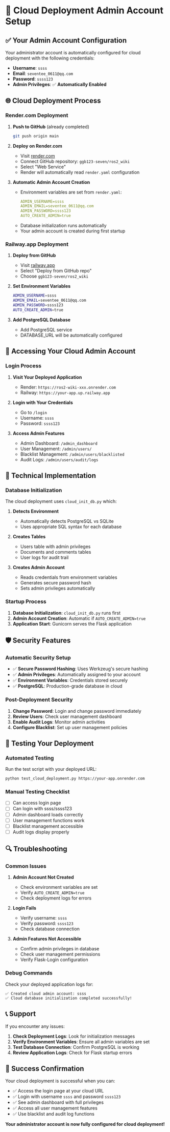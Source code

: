 # 🚀 Cloud Deployment Admin Account Setup

## ✅ Your Admin Account Configuration

Your administrator account is automatically configured for cloud deployment with the following credentials:

- **Username**: `ssss`
- **Email**: `seventee_0611@qq.com`
- **Password**: `ssss123`
- **Admin Privileges**: ✅ **Automatically Enabled**

## 🌐 Cloud Deployment Process

### Render.com Deployment

1. **Push to GitHub** (already completed)
   ```bash
   git push origin main
   ```

2. **Deploy on Render.com**
   - Visit [render.com](https://render.com)
   - Connect GitHub repository: `ggb123-seven/ros2_wiki`
   - Select "Web Service"
   - Render will automatically read `render.yaml` configuration

3. **Automatic Admin Account Creation**
   - Environment variables are set from `render.yaml`:
     ```yaml
     ADMIN_USERNAME=ssss
     ADMIN_EMAIL=seventee_0611@qq.com
     ADMIN_PASSWORD=ssss123
     AUTO_CREATE_ADMIN=true
     ```
   - Database initialization runs automatically
   - Your admin account is created during first startup

### Railway.app Deployment

1. **Deploy from GitHub**
   - Visit [railway.app](https://railway.app)
   - Select "Deploy from GitHub repo"
   - Choose `ggb123-seven/ros2_wiki`

2. **Set Environment Variables**
   ```bash
   ADMIN_USERNAME=ssss
   ADMIN_EMAIL=seventee_0611@qq.com
   ADMIN_PASSWORD=ssss123
   AUTO_CREATE_ADMIN=true
   ```

3. **Add PostgreSQL Database**
   - Add PostgreSQL service
   - DATABASE_URL will be automatically configured

## 🎯 Accessing Your Cloud Admin Account

### Login Process

1. **Visit Your Deployed Application**
   - Render: `https://ros2-wiki-xxx.onrender.com`
   - Railway: `https://your-app.up.railway.app`

2. **Login with Your Credentials**
   - Go to `/login`
   - Username: `ssss`
   - Password: `ssss123`

3. **Access Admin Features**
   - Admin Dashboard: `/admin_dashboard`
   - User Management: `/admin/users/`
   - Blacklist Management: `/admin/users/blacklisted`
   - Audit Logs: `/admin/users/audit/logs`

## 🔧 Technical Implementation

### Database Initialization

The cloud deployment uses `cloud_init_db.py` which:

1. **Detects Environment**
   - Automatically detects PostgreSQL vs SQLite
   - Uses appropriate SQL syntax for each database

2. **Creates Tables**
   - Users table with admin privileges
   - Documents and comments tables
   - User logs for audit trail

3. **Creates Admin Account**
   - Reads credentials from environment variables
   - Generates secure password hash
   - Sets admin privileges automatically

### Startup Process

1. **Database Initialization**: `cloud_init_db.py` runs first
2. **Admin Account Creation**: Automatic if `AUTO_CREATE_ADMIN=true`
3. **Application Start**: Gunicorn serves the Flask application

## 🛡️ Security Features

### Automatic Security Setup

- ✅ **Secure Password Hashing**: Uses Werkzeug's secure hashing
- ✅ **Admin Privileges**: Automatically assigned to your account
- ✅ **Environment Variables**: Credentials stored securely
- ✅ **PostgreSQL**: Production-grade database in cloud

### Post-Deployment Security

1. **Change Password**: Login and change password immediately
2. **Review Users**: Check user management dashboard
3. **Enable Audit Logs**: Monitor admin activities
4. **Configure Blacklist**: Set up user management policies

## 🧪 Testing Your Deployment

### Automated Testing

Run the test script with your deployed URL:

```bash
python test_cloud_deployment.py https://your-app.onrender.com
```

### Manual Testing Checklist

- [ ] Can access login page
- [ ] Can login with ssss/ssss123
- [ ] Admin dashboard loads correctly
- [ ] User management functions work
- [ ] Blacklist management accessible
- [ ] Audit logs display properly

## 🔍 Troubleshooting

### Common Issues

1. **Admin Account Not Created**
   - Check environment variables are set
   - Verify `AUTO_CREATE_ADMIN=true`
   - Check deployment logs for errors

2. **Login Fails**
   - Verify username: `ssss`
   - Verify password: `ssss123`
   - Check database connection

3. **Admin Features Not Accessible**
   - Confirm admin privileges in database
   - Check user management permissions
   - Verify Flask-Login configuration

### Debug Commands

Check your deployed application logs for:

```
✅ Created cloud admin account: ssss
✅ Cloud database initialization completed successfully!
```

## 📞 Support

If you encounter any issues:

1. **Check Deployment Logs**: Look for initialization messages
2. **Verify Environment Variables**: Ensure all admin variables are set
3. **Test Database Connection**: Confirm PostgreSQL is working
4. **Review Application Logs**: Check for Flask startup errors

## 🎉 Success Confirmation

Your cloud deployment is successful when you can:

- ✅ Access the login page at your cloud URL
- ✅ Login with username `ssss` and password `ssss123`
- ✅ See admin dashboard with full privileges
- ✅ Access all user management features
- ✅ Use blacklist and audit log functions

**Your administrator account is now fully configured for cloud deployment!**
